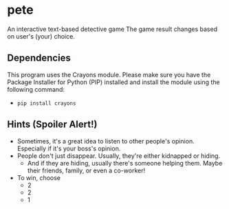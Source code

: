 # pete
An interactive text-based detective game
The game result changes based on user's (your) choice.

## Dependencies
This program uses the Crayons module. 
Please make sure you have the Package Installer for Python (PIP) installed and install the module using the following command:
- `pip install crayons`

## Hints (Spoiler Alert!)
- Sometimes, it's a great idea to listen to other people's opinion. Especially if it's your boss's opinion.
- People don't just disappear. Usually, they're either kidnapped or hiding.
    - And if they are hiding, usually there's someone helping them. Maybe their friends, family, or even a co-worker!
- To win, choose
    - 2
    - 2
    - 1